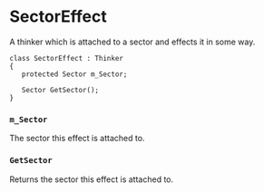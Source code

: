 # SectorEffect

A thinker which is attached to a sector and effects it in some way.

```
class SectorEffect : Thinker
{
   protected Sector m_Sector;

   Sector GetSector();
}
```

### `m_Sector`

The sector this effect is attached to.

### `GetSector`

Returns the sector this effect is attached to.

<!-- EOF -->
